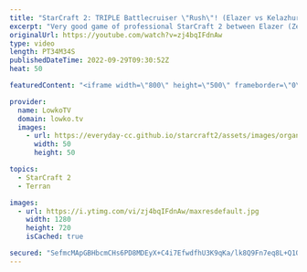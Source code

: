 ```yaml
---
title: "StarCraft 2: TRIPLE Battlecruiser \"Rush\"! (Elazer vs Kelazhur)"
excerpt: "Very good game of professional StarCraft 2 between Elazer (Zerg) and Kelazhur (Terran). In this Terran versus Zerg Kelazhur decides to go straight to playing Terran Mech after opening up with Battlecruisers.  Support my work on Patreon: https://www.patreon.com/lowkotv Become a YouTube member: https://lowko.tv/join"
originalUrl: https://youtube.com/watch?v=zj4bqIFdnAw
type: video
length: PT34M34S
publishedDateTime: 2022-09-29T09:30:52Z
heat: 50

featuredContent: "<iframe width=\"800\" height=\"500\" frameborder=\"0\" src=\"https://www.youtube.com/embed/zj4bqIFdnAw\" allow=\"accelerometer; autoplay; encrypted-media; gyroscope; picture-in-picture\" allowfullscreen></iframe>"

provider:
  name: LowkoTV
  domain: lowko.tv
  images:
    - url: https://everyday-cc.github.io/starcraft2/assets/images/organizations/lowko.tv-50x50.jpg
      width: 50
      height: 50

topics:
  - StarCraft 2
  - Terran

images:
  - url: https://i.ytimg.com/vi/zj4bqIFdnAw/maxresdefault.jpg
    width: 1280
    height: 720
    isCached: true

secured: "SefmcMApGBHbcmCHs6PD8MDEyX+C4i7EfwdfhU3K9qKa/lk8Q9Fn7eq8L+Q1QRpsk/ykE3tHcyCXCyWaW7xL70rFcNNKgwghOKKE/lOKDy+NuWkdTR5ysjVaYVZhG4A4EHsR304bXpI0OYrh4H1O1ymYxVe4352d4EMoG9dHtQxOtj79ewbTTQJcnCxTn15fGwlnB7jQV5i+IG39OPgd+pCxXqHinlYeOLVdS+cAOq7kEhd2EFVk20sbaAJl9x99aT9lzSTGNeTlYyZymn4paewTPaAkSOE0hZV2av0GXBPTQyT5wO8EK3Y4qa1ZVR1pAHoNDNBtMgecdjh+beXvT2Dz+r+f1ESpSUEvSjavHDjJAL69u6eqHmBEZmOmvSl+Z7U2bvm+0qA8NEnw5O7Nw2T+Ho9n9B4BsixHAq4cpdA=;tXQQSknlZ2L4OPk90JP/cA=="
---
```


